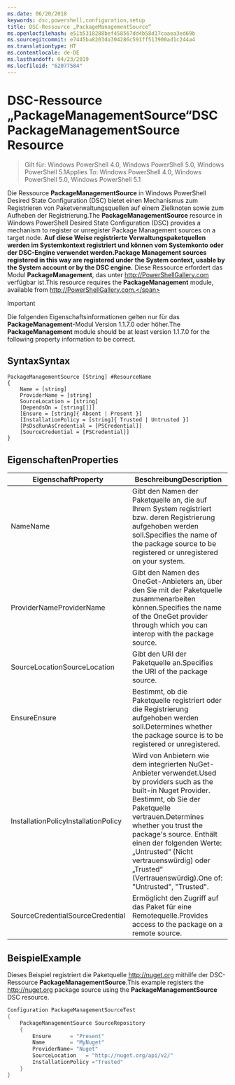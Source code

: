 ```yaml
---
ms.date: 06/20/2018
keywords: dsc,powershell,configuration,setup
title: DSC-Ressource „PackageManagementSource“
ms.openlocfilehash: e51b5318288bef458567dd4b58d17caaea3ed69b
ms.sourcegitcommit: e7445ba8203da304286c591ff513900ad1c244a4
ms.translationtype: HT
ms.contentlocale: de-DE
ms.lasthandoff: 04/23/2019
ms.locfileid: "62077584"
---
```

# <a name="dsc-packagemanagementsource-resource"></a><span data-ttu-id="4b43d-103">DSC-Ressource „PackageManagementSource“</span><span class="sxs-lookup"><span data-stu-id="4b43d-103">DSC PackageManagementSource Resource</span></span>

> <span data-ttu-id="4b43d-104">Gilt für: Windows PowerShell 4.0, Windows PowerShell 5.0, Windows PowerShell 5.1</span><span class="sxs-lookup"><span data-stu-id="4b43d-104">Applies To: Windows PowerShell 4.0, Windows PowerShell 5.0, Windows PowerShell 5.1</span></span>

<span data-ttu-id="4b43d-105">Die Ressource **PackageManagementSource** in Windows PowerShell Desired State Configuration (DSC) bietet einen Mechanismus zum Registrieren von Paketverwaltungsquellen auf einem Zielknoten sowie zum Aufheben der Registrierung.</span><span class="sxs-lookup"><span data-stu-id="4b43d-105">The **PackageManagementSource** resource in Windows PowerShell Desired State Configuration (DSC) provides a mechanism to register or unregister Package Management sources on a target node.</span></span> <span data-ttu-id="4b43d-106">**Auf diese Weise registrierte Verwaltungspaketquellen werden im Systemkontext registriert und können vom Systemkonto oder der DSC-Engine verwendet werden.**</span><span class="sxs-lookup"><span data-stu-id="4b43d-106">**Package Management sources registered in this way are registered under the System context, usable by the System account or by the DSC engine.**</span></span> <span data-ttu-id="4b43d-107">Diese Ressource erfordert das Modul **PackageManagement**, das unter http://PowerShellGallery.com verfügbar ist.</span><span class="sxs-lookup"><span data-stu-id="4b43d-107">This resource requires the **PackageManagement** module, available from http://PowerShellGallery.com.</span></span>

> [!IMPORTANT]
> <span data-ttu-id="4b43d-108">Die folgenden Eigenschaftsinformationen gelten nur für das **PackageManagement**-Modul Version 1.1.7.0 oder höher.</span><span class="sxs-lookup"><span data-stu-id="4b43d-108">The **PackageManagement** module should be at least version 1.1.7.0 for the following property information to be correct.</span></span>

## <a name="syntax"></a><span data-ttu-id="4b43d-109">Syntax</span><span class="sxs-lookup"><span data-stu-id="4b43d-109">Syntax</span></span>

```
PackageManagementSource [String] #ResourceName
{
    Name = [string]
    ProviderName = [string]
    SourceLocation = [string]
    [DependsOn = [string[]]]
    [Ensure = [string]{ Absent | Present }]
    [InstallationPolicy = [string]{ Trusted | Untrusted }]
    [PsDscRunAsCredential = [PSCredential]]
    [SourceCredential = [PSCredential]]
}
```

## <a name="properties"></a><span data-ttu-id="4b43d-110">Eigenschaften</span><span class="sxs-lookup"><span data-stu-id="4b43d-110">Properties</span></span>

|  <span data-ttu-id="4b43d-111">Eigenschaft</span><span class="sxs-lookup"><span data-stu-id="4b43d-111">Property</span></span>  |  <span data-ttu-id="4b43d-112">Beschreibung</span><span class="sxs-lookup"><span data-stu-id="4b43d-112">Description</span></span>   |
|---|---|
| <span data-ttu-id="4b43d-113">Name</span><span class="sxs-lookup"><span data-stu-id="4b43d-113">Name</span></span>| <span data-ttu-id="4b43d-114">Gibt den Namen der Paketquelle an, die auf Ihrem System registriert bzw. deren Registrierung aufgehoben werden soll.</span><span class="sxs-lookup"><span data-stu-id="4b43d-114">Specifies the name of the package source to be registered or unregistered on your system.</span></span>|
| <span data-ttu-id="4b43d-115">ProviderName</span><span class="sxs-lookup"><span data-stu-id="4b43d-115">ProviderName</span></span>| <span data-ttu-id="4b43d-116">Gibt den Namen des OneGet-Anbieters an, über den Sie mit der Paketquelle zusammenarbeiten können.</span><span class="sxs-lookup"><span data-stu-id="4b43d-116">Specifies the name of the OneGet provider through which you can interop with the package source.</span></span>|
| <span data-ttu-id="4b43d-117">SourceLocation</span><span class="sxs-lookup"><span data-stu-id="4b43d-117">SourceLocation</span></span>| <span data-ttu-id="4b43d-118">Gibt den URI der Paketquelle an.</span><span class="sxs-lookup"><span data-stu-id="4b43d-118">Specifies the URI of the package source.</span></span>|
| <span data-ttu-id="4b43d-119">Ensure</span><span class="sxs-lookup"><span data-stu-id="4b43d-119">Ensure</span></span>| <span data-ttu-id="4b43d-120">Bestimmt, ob die Paketquelle registriert oder die Registrierung aufgehoben werden soll.</span><span class="sxs-lookup"><span data-stu-id="4b43d-120">Determines whether the package source is to be registered or unregistered.</span></span>|
| <span data-ttu-id="4b43d-121">InstallationPolicy</span><span class="sxs-lookup"><span data-stu-id="4b43d-121">InstallationPolicy</span></span>| <span data-ttu-id="4b43d-122">Wird von Anbietern wie dem integrierten NuGet-Anbieter verwendet.</span><span class="sxs-lookup"><span data-stu-id="4b43d-122">Used by providers such as the built-in Nuget Provider.</span></span> <span data-ttu-id="4b43d-123">Bestimmt, ob Sie der Paketquelle vertrauen.</span><span class="sxs-lookup"><span data-stu-id="4b43d-123">Determines whether you trust the package's source.</span></span> <span data-ttu-id="4b43d-124">Enthält einen der folgenden Werte: „Untrusted“ (Nicht vertrauenswürdig) oder „Trusted“ (Vertrauenswürdig).</span><span class="sxs-lookup"><span data-stu-id="4b43d-124">One of: "Untrusted", "Trusted".</span></span>|
| <span data-ttu-id="4b43d-125">SourceCredential</span><span class="sxs-lookup"><span data-stu-id="4b43d-125">SourceCredential</span></span>| <span data-ttu-id="4b43d-126">Ermöglicht den Zugriff auf das Paket für eine Remotequelle.</span><span class="sxs-lookup"><span data-stu-id="4b43d-126">Provides access to the package on a remote source.</span></span>|

## <a name="example"></a><span data-ttu-id="4b43d-127">Beispiel</span><span class="sxs-lookup"><span data-stu-id="4b43d-127">Example</span></span>

<span data-ttu-id="4b43d-128">Dieses Beispiel registriert die Paketquelle http://nuget.org mithilfe der DSC-Ressource **PackageManagementSource**.</span><span class="sxs-lookup"><span data-stu-id="4b43d-128">This example registers the http://nuget.org package source using the **PackageManagementSource** DSC resource.</span></span>

```powershell
Configuration PackageManagementSourceTest
{
    PackageManagementSource SourceRepository
    {
        Ensure      = "Present"
        Name        = "MyNuget"
        ProviderName= "Nuget"
        SourceLocation   = "http://nuget.org/api/v2/"
        InstallationPolicy ="Trusted"
    }
}
```